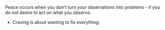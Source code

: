 
Peace occurs when you don’t turn your observations into problems - if you do not desire to act on what you observe.
- Craving is about wanting to fix everything.